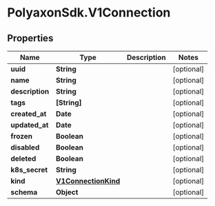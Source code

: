 # PolyaxonSdk.V1Connection

## Properties
Name | Type | Description | Notes
------------ | ------------- | ------------- | -------------
**uuid** | **String** |  | [optional] 
**name** | **String** |  | [optional] 
**description** | **String** |  | [optional] 
**tags** | **[String]** |  | [optional] 
**created_at** | **Date** |  | [optional] 
**updated_at** | **Date** |  | [optional] 
**frozen** | **Boolean** |  | [optional] 
**disabled** | **Boolean** |  | [optional] 
**deleted** | **Boolean** |  | [optional] 
**k8s_secret** | **String** |  | [optional] 
**kind** | [**V1ConnectionKind**](V1ConnectionKind.md) |  | [optional] 
**schema** | **Object** |  | [optional] 


